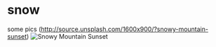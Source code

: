 # snow
some pics
(http://source.unsplash.com/1600x900/?snowy-mountain-sunset)
![Snowy Mountain Sunset](http://source.unsplash.com/1600x900/?snowy-mountain-sunset)
